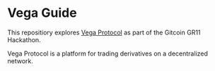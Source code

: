 # Vega Guide

This repositiory explores [Vega Protocol](https://vega.xyz/) as part of the Gitcoin GR11 Hackathon.

Vega Protocol is a platform for trading derivatives on a decentralized network.

